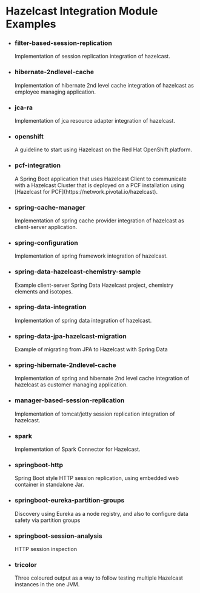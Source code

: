 <h1>Hazelcast Integration Module Examples</h1>

- <h3>filter-based-session-replication</h3>
	Implementation of session replication integration of hazelcast.
- <h3>hibernate-2ndlevel-cache</h3>
	Implementation of hibernate 2nd level cache integration of hazelcast as employee managing application.
- <h3>jca-ra</h3>
	Implementation of jca resource adapter integration of hazelcast.
- <h3>openshift</h3>
    A guideline to start using Hazelcast on the Red Hat OpenShift platform.
- <h3>pcf-integration</h3>
    A Spring Boot application that uses Hazelcast Client to communicate with a Hazelcast Cluster that is deployed on a PCF installation using [Hazelcast for PCF](https://network.pivotal.io/hazelcast).
- <h3>spring-cache-manager</h3>
	Implementation of spring cache provider integration of hazelcast as client-server application.
- <h3>spring-configuration</h3>
	Implementation of spring framework integration of hazelcast.
- <h3>spring-data-hazelcast-chemistry-sample</h3>
	Example client-server Spring Data Hazelcast project, chemistry elements and isotopes.
- <h3>spring-data-integration</h3>
	Implementation of spring data integration of hazelcast.
- <h3>spring-data-jpa-hazelcast-migration</h3>
	Example of migrating from JPA to Hazelcast with Spring Data
- <h3>spring-hibernate-2ndlevel-cache</h3>
	Implementation of spring and hibernate 2nd level cache integration of hazelcast as customer managing application.
- <h3>manager-based-session-replication</h3>
	Implementation of tomcat/jetty session replication integration of hazelcast.
- <h3>spark</h3>
	Implementation of Spark Connector for Hazelcast.
- <h3>springboot-http</h3>
	Spring Boot style HTTP session replication, using embedded web container in standalone Jar.
- <h3>springboot-eureka-partition-groups</h3>
	Discovery using Eureka as a node registry, and also to configure data safety via partition groups
- <h3>springboot-session-analysis</h3>
	HTTP session inspection
- <h3>tricolor</h3>
	Three coloured output as a way to follow testing multiple Hazelcast instances in the one JVM.
    

